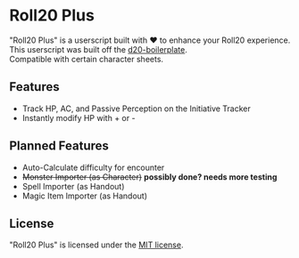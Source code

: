 # Roll20 Plus

"Roll20 Plus" is a userscript built with ♥ to enhance your Roll20 experience.  
This userscript was built off the [d20-boilerplate](https://github.com/kcaf/d20-boilerplate).  
Compatible  with certain character sheets.

## Features
- Track HP, AC, and Passive Perception on the Initiative Tracker
- Instantly modify HP with + or -

## Planned Features
- Auto-Calculate difficulty for encounter
- ~~Monster Importer (as Character)~~ **possibly done? needs more testing**
- Spell Importer (as Handout)
- Magic Item Importer (as Handout)

## License
"Roll20 Plus" is licensed under the [MIT license](https://opensource.org/licenses/MIT).
